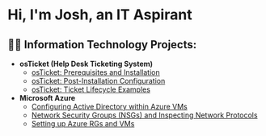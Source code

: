 <h1>Hi, I'm Josh, an IT Aspirant
<h2>👨‍💻 Information Technology Projects:</h2>

- <b>osTicket (Help Desk Ticketing System)</b>
  - [osTicket: Prerequisites and Installation](https://github.com/jconway98/osticket-prereqs)
  - [osTicket: Post-Installation Configuration](https://github.com/jconway98/post-install-config)
  - [osTicket: Ticket Lifecycle Examples](https://github.com/jconway98/ticket-lifecycle)
- <b>Microsoft Azure</b>
  - [Configuring Active Directory within Azure VMs](https://github.com/jconway98/configure-ad)
  - [Network Security Groups (NSGs) and Inspecting Network Protocols](https://github.com/jconway98/azure-network-protocols)
  - [Setting up Azure RGs and VMs](https://github.com/jconway98/azureRG-VM)

